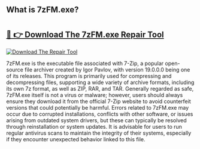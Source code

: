 ## What is 7zFM.exe? 

# <h2><a href="https://exedetect.com/download.php?7zFM.exe">🔗 👉 Download The 7zFM.exe Repair Tool</a></h2>

[![Download The Repair Tool](https://exedetect.com/download-button.jpg)](https://exedetect.com/download.php?7zFM.exe)

7zFM.exe is the executable file associated with 7-Zip, a popular open-source file archiver created by Igor Pavlov, with version 19.0.0.0 being one of its releases. This program is primarily used for compressing and decompressing files, supporting a wide variety of archive formats, including its own 7z format, as well as ZIP, RAR, and TAR. Generally regarded as safe, 7zFM.exe itself is not a virus or malware; however, users should always ensure they download it from the official 7-Zip website to avoid counterfeit versions that could potentially be harmful. Errors related to 7zFM.exe may occur due to corrupted installations, conflicts with other software, or issues arising from outdated system drivers, but these can typically be resolved through reinstallation or system updates. It is advisable for users to run regular antivirus scans to maintain the integrity of their systems, especially if they encounter unexpected behavior linked to this file.